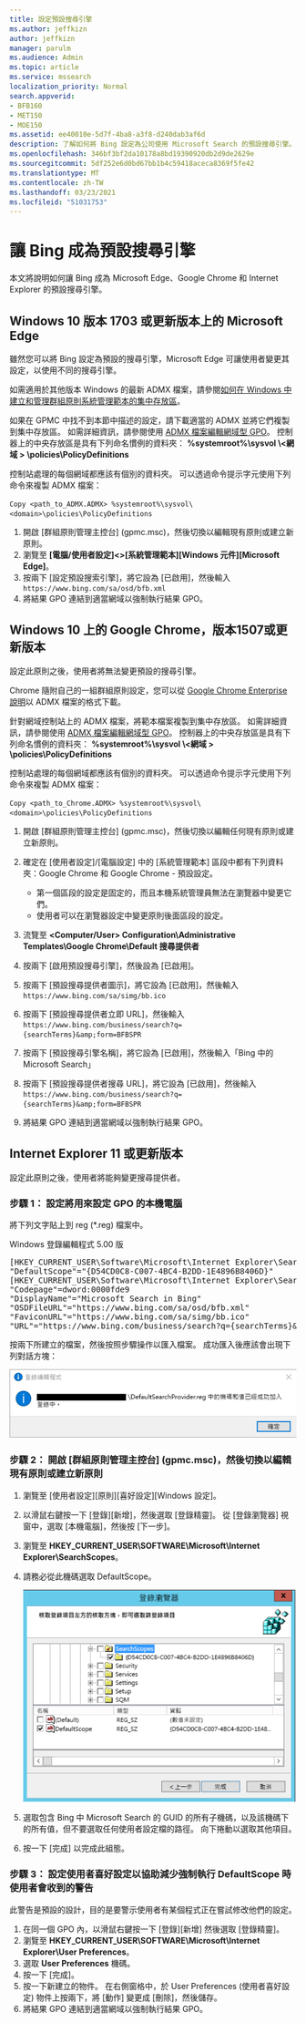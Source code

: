 ```yaml
---
title: 設定預設搜尋引擎
ms.author: jeffkizn
author: jeffkizn
manager: parulm
ms.audience: Admin
ms.topic: article
ms.service: mssearch
localization_priority: Normal
search.appverid:
- BFB160
- MET150
- MOE150
ms.assetid: ee40010e-5d7f-4ba8-a3f8-d240dab3af6d
description: 了解如何將 Bing 設定為公司使用 Microsoft Search 的預設搜尋引擎。
ms.openlocfilehash: 346bf3bf2da10178a8bd19390920db2d9de2629e
ms.sourcegitcommit: 5df252e6d0bd67bb1b4c59418aceca8369f5fe42
ms.translationtype: MT
ms.contentlocale: zh-TW
ms.lasthandoff: 03/23/2021
ms.locfileid: "51031753"
---
```

# <a name="make-bing-the-default-search-engine"></a>讓 Bing 成為預設搜尋引擎
  
本文將說明如何讓 Bing 成為 Microsoft Edge、Google Chrome 和 Internet Explorer 的預設搜尋引擎。 
  
## <a name="microsoft-edge-on-windows-10-version-1703-or-later"></a>Windows 10 版本 1703 或更新版本上的 Microsoft Edge

雖然您可以將 Bing 設定為預設的搜尋引擎，Microsoft Edge 可讓使用者變更其設定，以使用不同的搜尋引擎。
  
如需適用於其他版本 Windows 的最新 ADMX 檔案，請參閱[如何在 Windows 中建立和管理群組原則系統管理範本的集中存放區](https://support.microsoft.com/help/3087759/how-to-create-and-manage-the-central-store-for-group-policy-administra)。
  
如果在 GPMC 中找不到本節中描述的設定，請下載適當的 ADMX 並將它們複製到集中存放區。 如需詳細資訊，請參閱使用 [ADMX 檔案編輯網域型 GPO](/previous-versions/windows/it-pro/windows-vista/cc748955%28v%3dws.10%29)。 控制器上的中央存放區是具有下列命名慣例的資料夾： **%systemroot%\sysvol \\<網域 \> \policies\PolicyDefinitions**
  
控制站處理的每個網域都應該有個別的資料夾。 可以透過命令提示字元使用下列命令來複製 ADMX 檔案：
  
 `Copy <path_to_ADMX.ADMX> %systemroot%\sysvol\<domain>\policies\PolicyDefinitions`
  
1. 開啟 [群組原則管理主控台] (gpmc.msc)，然後切換以編輯現有原則或建立新原則。
2. 瀏覽至 **[電腦/使用者設定]&lt;&gt;\[系統管理範本]\[Windows 元件]\[Microsoft Edge]**。
3. 按兩下 [設定預設搜索引擎]，將它設為 [已啟用]，然後輸入 `https://www.bing.com/sa/osd/bfb.xml`
4. 將結果 GPO 連結到適當網域以強制執行結果 GPO。


## <a name="google-chrome-on-windows-10-version-1507-or-later"></a>Windows 10 上的 Google Chrome，版本1507或更新版本

設定此原則之後，使用者將無法變更預設的搜尋引擎。
  
Chrome 隨附自己的一組群組原則設定，您可以從 [Google Chrome Enterprise 說明](https://support.google.com/chrome/a/answer/187202)以 ADMX 檔案的格式下載。
  
針對網域控制站上的 ADMX 檔案，將範本檔案複製到集中存放區。 如需詳細資訊，請參閱使用 [ADMX 檔案編輯網域型 GPO](/previous-versions/windows/it-pro/windows-vista/cc748955%28v%3dws.10%29)。 控制器上的中央存放區是具有下列命名慣例的資料夾： **%systemroot%\sysvol \\<網域 \> \policies\PolicyDefinitions**
  
控制站處理的每個網域都應該有個別的資料夾。 可以透過命令提示字元使用下列命令來複製 ADMX 檔案：
  
 `Copy <path_to_Chrome.ADMX> %systemroot%\sysvol\<domain>\policies\PolicyDefinitions`
  
1. 開啟 [群組原則管理主控台] (gpmc.msc)，然後切換以編輯任何現有原則或建立新原則。
2. 確定在 [使用者設定]/[電腦設定] 中的 [系統管理範本] 區段中都有下列資料夾：Google Chrome 和 Google Chrome - 預設設定。

    - 第一個區段的設定是固定的，而且本機系統管理員無法在瀏覽器中變更它們。
    - 使用者可以在瀏覽器設定中變更原則後面區段的設定。

3. 流覽至 **\<Computer/User\> Configuration\Administrative Templates\Google Chrome\Default 搜尋提供者**
4. 按兩下 [啟用預設搜尋引擎]，然後設為 [已啟用]。
5. 按兩下 [預設搜尋提供者圖示]，將它設為 [已啟用]，然後輸入 `https://www.bing.com/sa/simg/bb.ico`
6. 按兩下 [預設搜尋提供者立即 URL]，然後輸入 `https://www.bing.com/business/search?q={searchTerms}&amp;form=BFBSPR`
7. 按兩下 [預設搜尋引擎名稱]，將它設為 [已啟用]，然後輸入「Bing 中的 Microsoft Search」
8. 按兩下 [預設搜尋提供者搜尋 URL]，將它設為 [已啟用]，然後輸入 `https://www.bing.com/business/search?q={searchTerms}&amp;form=BFBSPR`
9. 將結果 GPO 連結到適當網域以強制執行結果 GPO。

## <a name="internet-explorer-11-or-later"></a>Internet Explorer 11 或更新版本

設定此原則之後，使用者將能夠變更搜尋提供者。
  
### <a name="step-1-configure-the-local-machine-that-will-be-used-to-set-the-gpo"></a>步驟 1： 設定將用來設定 GPO 的本機電腦

將下列文字貼上到 reg (\*.reg) 檔案中。
  
Windows 登錄編輯程式 5.00 版
  
<pre>[HKEY_CURRENT_USER\Software\Microsoft\Internet Explorer\SearchScopes]
"DefaultScope"="{D54CD0C8-C007-4BC4-B2DD-1E4896B8406D}"
[HKEY_CURRENT_USER\Software\Microsoft\Internet Explorer\SearchScopes\{D54CD0C8-C007-4BC4-B2DD-1E4896B8406D}]
"Codepage"=dword:0000fde9
"DisplayName"="Microsoft Search in Bing"
"OSDFileURL"="https://www.bing.com/sa/osd/bfb.xml"
"FaviconURL"="https://www.bing.com/sa/simg/bb.ico"
"URL"="https://www.bing.com/business/search?q={searchTerms}&amp;form=BFBSPR"</pre>
  
按兩下所建立的檔案，然後按照步驟操作以匯入檔案。 成功匯入後應該會出現下列對話方塊：
  
![登錄編輯程式成功匯入訊息](media/ea3686b9-f6d7-481e-9a0d-2c96891bc501.png)
  
### <a name="step-2-open-the-group-policy-management-console-gpmcmsc-and-switch-to-editing-an-existing-policy-or-creating-a-new-one"></a>步驟 2： 開啟 [群組原則管理主控台] (gpmc.msc)，然後切換以編輯現有原則或建立新原則

1. 瀏覽至 [使用者設定]\[原則]\[喜好設定]\[Windows 設定]。
2. 以滑鼠右鍵按一下 [登錄]\[新增]，然後選取 [登錄精靈]。 從 [登錄瀏覽器] 視窗中，選取 [本機電腦]，然後按 [下一步]。
3. 瀏覽至 **HKEY_CURRENT_USER\SOFTWARE\Microsoft\Internet Explorer\SearchScopes**。
4. 請務必從此機碼選取 DefaultScope。

    ![選取了 DefaultScope 的登錄瀏覽器](media/ec5a450d-0cba-4e9c-acba-1a09e8e90bad.png)
5. 選取包含 Bing 中 Microsoft Search 的 GUID 的所有子機碼，以及該機碼下的所有值，但不要選取任何使用者設定檔的路徑。 向下捲動以選取其他項目。
6. 按一下 [完成] 以完成此組態。

### <a name="step-3-set-up-user-preferences-to-help-eliminate-a-warning-the-user-may-get-when-defaultscope-search-is-enforced"></a>步驟 3： 設定使用者喜好設定以協助減少強制執行 DefaultScope 時使用者會收到的警告

此警告是預設的設計，目的是要警示使用者有某個程式正在嘗試修改他們的設定。
  
1. 在同一個 GPO 內，以滑鼠右鍵按一下 [登錄]\[新增] 然後選取 [登錄精靈]。
2. 瀏覽至 **HKEY_CURRENT_USER\SOFTWARE\Microsoft\Internet Explorer\User Preferences**。
3. 選取 **User Preferences** 機碼。
4. 按一下 [完成]。
5. 按一下新建立的物件。 在右側窗格中，於 User Preferences (使用者喜好設定) 物件上按兩下，將 [動作] 變更成 [刪除]，然後儲存。
6. 將結果 GPO 連結到適當網域以強制執行結果 GPO。